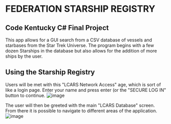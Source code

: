 # FEDERATION STARSHIP REGISTRY

## Code Kentucky C# Final Project

This app allows for a GUI search from a CSV database of vessels and starbases from the Star Trek Universe. The program begins with a few dozen Starships in the database but also allows for the addition of more ships by the user.

## Using the Starship Registry

Users will be met with this "LCARS Network Access" age, which is sort of like a login page. Enter your name and press enter (or the "SECURE LOG IN" button to continue.
![image](https://user-images.githubusercontent.com/112297081/202057910-04ef6f21-5785-44f4-aac9-03347bc353a3.png)

The user will then be greeted with the main "LCARS Database" screen. From there it is possible to navigate to different areas of the application.
![image](https://user-images.githubusercontent.com/112297081/202058484-d6f04d2a-a2aa-4e4d-bd31-bd6545305684.png)

